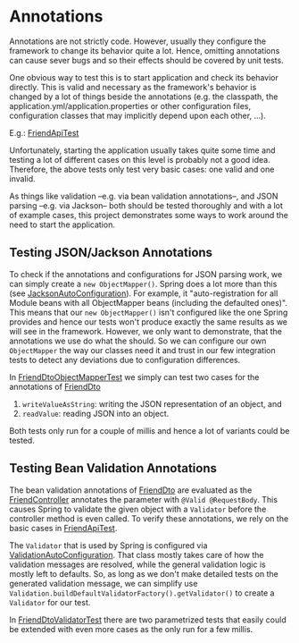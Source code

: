 # Annotations

Annotations are not strictly code.
However, usually they configure the framework to change its behavior quite a lot.
Hence, omitting annotations can cause sever bugs and so their effects should be covered by unit tests.

One obvious way to test this is to start application and check its behavior directly.
This is valid and necessary as the framework's behavior is changed by a lot of things beside the annotations (e.g. the classpath, the application.yml/application.properties or other configuration files, configuration classes that may implicitly depend upon each other, …).

E.g.: [FriendApiTest]

Unfortunately, starting the application usually takes quite some time and testing a lot of different cases on this level is probably not a good idea.
Therefore, the above tests only test very basic cases: one valid and one invalid.

As things like validation –e.g. via bean validation annotations–, and JSON parsing –e.g. via Jackson– both should be tested thoroughly and with a lot of example cases, this project demonstrates some ways to work around the need to start the application.


## Testing JSON/Jackson Annotations

To check if the annotations and configurations for JSON parsing work, we can simply create a `new ObjectMapper()`.
Spring does a lot more than this (see [JacksonAutoConfiguration]).
For example, it "auto-registration for all Module beans with all ObjectMapper beans
(including the defaulted ones)".
This means that our `new ObjectMapper()` isn't configured like the one Spring provides and hence our tests won't produce exactly the same results as we will see in the framework.
However, we only want to demonstrate, that the annotations we use do what the should.
So we can configure our own `ObjectMapper` the way our classes need it and trust in our few integration tests to detect any deviations due to configuration differences.

In [FriendDtoObjectMapperTest] we simply can test two cases for the annotations of [FriendDto]

1. `writeValueAsString`: writing the JSON representation of an object, and
2. `readValue`: reading JSON into an object.

Both tests only run for a couple of millis and hence a lot of variants could be tested.


## Testing Bean Validation Annotations

The bean validation annotations of [FriendDto] are evaluated as the [FriendController] annotates the parameter with `@Valid @RequestBody`.
This causes Spring to validate the given object with a `Validator` before the controller method is even called.
To verify these annotations, we rely on the basic cases in [FriendApiTest].

The `Validator` that is used by Spring is configured via [ValidationAutoConfiguration].
That class mostly takes care of how the validation messages are resolved, while the general validation logic is mostly left to defaults.
So, as long as we don't make detailed tests on the generated validation message, we can simplify use `Validation.buildDefaultValidatorFactory().getValidator()` to create a `Validator` for our test.

In [FriendDtoValidatorTest] there are two parametrized tests that easily could be extended with even more cases as the only run for a few millis.


[FriendApiTest]: <src/integrationTest/java/io/github/mkutz/howtotest/beanvalidation/FriendApiTest.java>
[FriendDto]: <src/main/java/io/github/mkutz/howtotest/beanvalidation/friend/FriendDto.java>
[FriendController]: <src/main/java/io/github/mkutz/howtotest/beanvalidation/friend/FriendController.java>
[FriendDtoObjectMapperTest]: <src/test/java/io/github/mkutz/howtotest/beanvalidation/friend/FriendDtoObjectMapperTest.java>
[FriendDtoValidatorTest]: <src/test/java/io/github/mkutz/howtotest/beanvalidation/friend/FriendDtoValidatorTest.java>
[JacksonAutoConfiguration]: <https://github.com/spring-projects/spring-boot/blob/main/spring-boot-project/spring-boot-autoconfigure/src/main/java/org/springframework/boot/autoconfigure/jackson/JacksonAutoConfiguration.java>
[ValidationAutoConfiguration]: <https://github.com/spring-projects/spring-boot/blob/main/spring-boot-project/spring-boot-autoconfigure/src/main/java/org/springframework/boot/autoconfigure/validation/ValidationAutoConfiguration.java>
